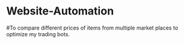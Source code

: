 # Website-Automation
#To compare different prices of items from multiple market places to optimize my trading bots.
